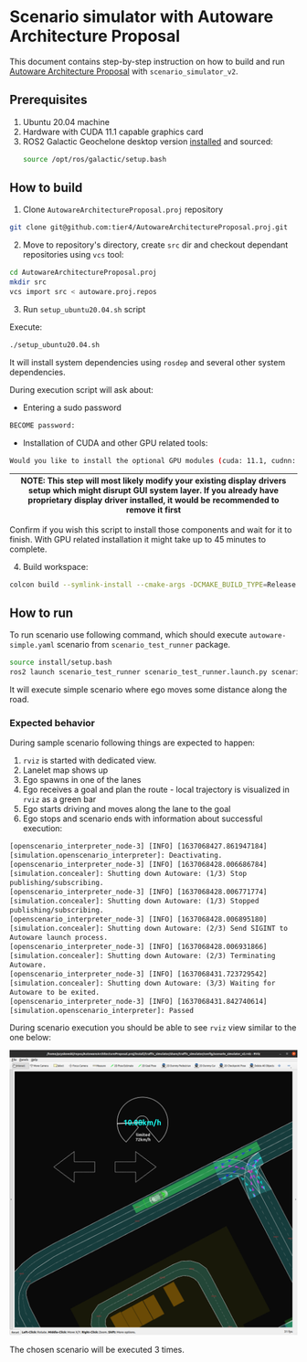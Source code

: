 # Scenario simulator with Autoware Architecture Proposal

This document contains step-by-step instruction on how to build and run [Autoware Architecture Proposal](https://github.com/tier4/AutowareArchitectureProposal.proj) with `scenario_simulator_v2`.

## Prerequisites 

1. Ubuntu 20.04 machine
2. Hardware with CUDA 11.1 capable graphics card
3. ROS2 Galactic Geochelone desktop version [installed](https://docs.ros.org/en/galactic/Installation/Ubuntu-Install-Debians.html) and sourced:
   ```bash
   source /opt/ros/galactic/setup.bash
   ```

## How to build

1. Clone `AutowareArchitectureProposal.proj` repository
```bash
git clone git@github.com:tier4/AutowareArchitectureProposal.proj.git
```

2. Move to repository's directory, create `src` dir and checkout dependant repositories using `vcs` tool:
```bash
cd AutowareArchitectureProposal.proj
mkdir src
vcs import src < autoware.proj.repos
```

3. Run `setup_ubuntu20.04.sh` script

Execute:
```bash
./setup_ubuntu20.04.sh
```

It will install system dependencies using `rosdep` and several other system dependencies.

During execution script will ask about:

- Entering a sudo password

```bash
BECOME password:
```

- Installation of CUDA and other GPU related tools:

```bash
Would you like to install the optional GPU modules (cuda: 11.1, cudnn: 8.0.5, TensorRT: 7.2.1)? (y/n) [y]: 
```

| NOTE: This step will most likely modify your existing display drivers setup which might disrupt GUI system layer. If you already have proprietary display driver installed, it would be recommended to remove it first |
|------------------------------------------------------------------------------------------------------------------------------------------------------------------------------------------------------------------------|

Confirm if you wish this script to install those components and wait for it to finish. 
With GPU related installation it might take up to 45 minutes to complete.

4. Build workspace:
```bash
colcon build --symlink-install --cmake-args -DCMAKE_BUILD_TYPE=Release
```

## How to run

To run scenario use following command, which should execute `autoware-simple.yaml` scenario from `scenario_test_runner` package.
```bash
source install/setup.bash
ros2 launch scenario_test_runner scenario_test_runner.launch.py scenario:=src/simulator/scenario_simulator/test_runner/scenario_test_runner/test/scenario/autoware-simple.yaml vehicle_model:=lexus sensor_model:=aip_xx1
```

It will execute simple scenario where ego moves some distance along the road.

### Expected behavior

During sample scenario following things are expected to happen:
1. `rviz` is started with dedicated view. 
2. Lanelet map shows up
3. Ego spawns in one of the lanes
4. Ego receives a goal and plan the route - local trajectory is visualized in `rviz` as a green bar
5. Ego starts driving and moves along the lane to the goal
6. Ego stops and scenario ends with information about successful execution:

```
[openscenario_interpreter_node-3] [INFO] [1637068427.861947184] [simulation.openscenario_interpreter]: Deactivating.
[openscenario_interpreter_node-3] [INFO] [1637068428.006686784] [simulation.concealer]: Shutting down Autoware: (1/3) Stop publishing/subscribing.
[openscenario_interpreter_node-3] [INFO] [1637068428.006771774] [simulation.concealer]: Shutting down Autoware: (1/3) Stopped publishing/subscribing.
[openscenario_interpreter_node-3] [INFO] [1637068428.006895180] [simulation.concealer]: Shutting down Autoware: (2/3) Send SIGINT to Autoware launch process.
[openscenario_interpreter_node-3] [INFO] [1637068428.006931866] [simulation.concealer]: Shutting down Autoware: (2/3) Terminating Autoware.
[openscenario_interpreter_node-3] [INFO] [1637068431.723729542] [simulation.concealer]: Shutting down Autoware: (3/3) Waiting for Autoware to be exited.
[openscenario_interpreter_node-3] [INFO] [1637068431.842740614] [simulation.openscenario_interpreter]: Passed

```

During scenario execution you should be able to see `rviz` view similar to the one below:

![scenario_simulator_with_aap](../image/scenario_simulator_with_autoware_architecture_proposal.png)

The chosen scenario will be executed 3 times.


